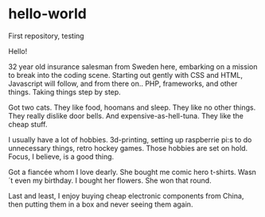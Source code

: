 # hello-world
First repository, testing

Hello!

32 year old insurance salesman from Sweden here, embarking on a mission to break into the 
coding scene. Starting out gently with CSS and HTML, Javascript will follow, and from there on.. 
PHP, frameworks, and other things. Taking things step by step.

Got two cats. They like food, hoomans and sleep. They like no other things. They really dislike door bells.
And expensive-as-hell-tuna. They like the cheap stuff.

I usually have a lot of hobbies. 3d-printing, setting up raspberrie pi:s to do unnecessary things, 
retro hockey games. Those hobbies are set on hold. Focus, I believe, is a good thing.

Got a fiancée whom I love dearly. She bought me comic hero t-shirts. Wasn´t even my birthday.
I bought her flowers. She won that round.

Last and least, I enjoy buying cheap electronic components from China, then putting them in a box and
never seeing them again.
